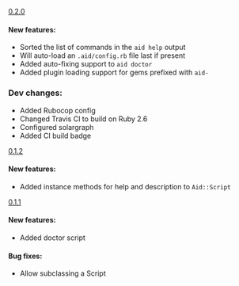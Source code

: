[0.2.0](https://github.com/dbalatero/aid/tag/0.2.0)

#### New features:
* Sorted the list of commands in the `aid help` output
* Will auto-load an `.aid/config.rb` file last if present
* Added auto-fixing support to `aid doctor`
* Added plugin loading support for gems prefixed with `aid-`

### Dev changes:
* Added Rubocop config
* Changed Travis CI to build on Ruby 2.6
* Configured solargraph
* Added CI build badge

[0.1.2](https://github.com/dbalatero/aid/tag/0.1.2)

#### New features:
* Added instance methods for help and description to `Aid::Script`

[0.1.1](https://github.com/dbalatero/aid/tag/0.1.1)

#### New features:
* Added doctor script

#### Bug fixes:
* Allow subclassing a Script
